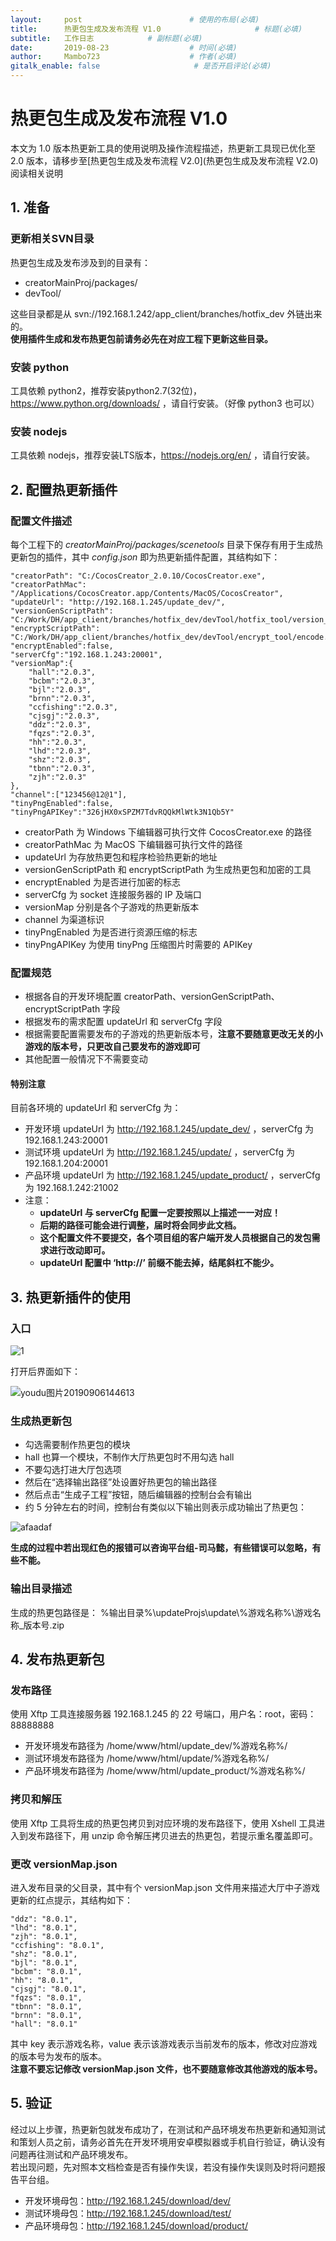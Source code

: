 ```yaml
---
layout:     post                        # 使用的布局(必填)
title:      热更包生成及发布流程 V1.0                     # 标题(必填)
subtitle:   工作日志            # 副标题(必填)
date:       2019-08-23                  # 时间(必填)
author:     Mambo723                    # 作者(必填)
gitalk_enable: false                     # 是否开启评论(必填)
---
```

# 热更包生成及发布流程 V1.0
本文为 1.0 版本热更新工具的使用说明及操作流程描述，热更新工具现已优化至 2.0 版本，请移步至[热更包生成及发布流程 V2.0](热更包生成及发布流程 V2.0)阅读相关说明
## 1.  准备
### 更新相关SVN目录
热更包生成及发布涉及到的目录有：
*  creatorMainProj/packages/
*  devTool/

这些目录都是从 svn://192.168.1.242/app_client/branches/hotfix_dev 外链出来的。  
**使用插件生成和发布热更包前请务必先在对应工程下更新这些目录。**

### 安装 python
工具依赖 python2，推荐安装python2.7(32位)，https://www.python.org/downloads/ ，请自行安装。（好像 python3 也可以）

### 安装 nodejs
工具依赖 nodejs，推荐安装LTS版本，https://nodejs.org/en/ ，请自行安装。

## 2.  配置热更新插件
### 配置文件描述
每个工程下的 *creatorMainProj/packages/scenetools* 目录下保存有用于生成热更新包的插件，其中 *config.json* 即为热更新插件配置，其结构如下：  

    "creatorPath": "C:/CocosCreator_2.0.10/CocosCreator.exe",  
    "creatorPathMac": "/Applications/CocosCreator.app/Contents/MacOS/CocosCreator",  
    "updateUrl": "http://192.168.1.245/update_dev/",
    "versionGenScriptPath": "C:/Work/DH/app_client/branches/hotfix_dev/devTool/hotfix_tool/version_generator.js",  
    "encryptScriptPath": "C:/Work/DH/app_client/branches/hotfix_dev/devTool/encrypt_tool/encode.py",  
    "encryptEnabled":false,  
    "serverCfg":"192.168.1.243:20001",  
    "versionMap":{  
        "hall":"2.0.3",  
        "bcbm":"2.0.3",  
        "bjl":"2.0.3",  
        "brnn":"2.0.3",  
        "ccfishing":"2.0.3",  
        "cjsgj":"2.0.3",  
        "ddz":"2.0.3",  
        "fqzs":"2.0.3",  
        "hh":"2.0.3",  
        "lhd":"2.0.3",  
        "shz":"2.0.3",  
        "tbnn":"2.0.3",  
        "zjh":"2.0.3"  
    },  
    "channel":["123456@12@1"],  
    "tinyPngEnabled":false,  
    "tinyPngAPIKey":"326jHX0xSPZM7TdvRQQkMlWtk3N1Qb5Y"  


*  creatorPath 为 Windows 下编辑器可执行文件 CocosCreator.exe 的路径
*  creatorPathMac 为 MacOS 下编辑器可执行文件的路径
*  updateUrl 为存放热更包和程序检验热更新的地址
*  versionGenScriptPath 和 encryptScriptPath 为生成热更包和加密的工具
*  encryptEnabled 为是否进行加密的标志
*  serverCfg 为 socket 连接服务器的 IP 及端口
*  versionMap 分别是各个子游戏的热更新版本
*  channel 为渠道标识
*  tinyPngEnabled 为是否进行资源压缩的标志
*  tinyPngAPIKey 为使用 tinyPng 压缩图片时需要的 APIKey

### 配置规范
*  根据各自的开发环境配置 creatorPath、versionGenScriptPath、encryptScriptPath 字段
*  根据发布的需求配置 updateUrl 和 serverCfg 字段
*  根据需要配置需要发布的子游戏的热更新版本号，**注意不要随意更改无关的小游戏的版本号，只更改自己要发布的游戏即可**
*  其他配置一般情况下不需要变动

#### 特别注意
目前各环境的 updateUrl 和 serverCfg 为：  
  * 开发环境 updateUrl 为 http://192.168.1.245/update_dev/ ，serverCfg 为 192.168.1.243:20001  
  * 测试环境 updateUrl 为 http://192.168.1.245/update/ ，serverCfg 为 192.168.1.204:20001  
  * 产品环境 updateUrl 为 http://192.168.1.245/update_product/ ，serverCfg 为 192.168.1.242:21002  
  * 注意：
    * **updateUrl 与 serverCfg 配置一定要按照以上描述一一对应！**
    * **后期的路径可能会进行调整，届时将会同步此文档。**
    * **这个配置文件不要提交，各个项目组的客户端开发人员根据自己的发包需求进行改动即可。**
    * **updateUrl 配置中 ‘http://’ 前缀不能去掉，结尾斜杠不能少。**

## 3.  热更新插件的使用
### 入口
![1](uploads/c1b6fd3130c61a65a37015435f054fd1/1.png)

打开后界面如下：

![youdu图片20190906144613](uploads/e45ed6b2649f7f12f270fcf3bf6cc420/youdu图片20190906144613.png)

### 生成热更新包
* 勾选需要制作热更包的模块
* hall 也算一个模块，不制作大厅热更包时不用勾选 hall
* 不要勾选打进大厅包选项
* 然后在“选择输出路径”处设置好热更包的输出路径
* 然后点击“生成子工程”按钮，随后编辑器的控制台会有输出
* 约 5 分钟左右的时间，控制台有类似以下输出则表示成功输出了热更包：

![afaadaf](uploads/e08e412f760bbd334097458af932b450/afaadaf.png)

**生成的过程中若出现红色的报错可以咨询平台组-司马懿，有些错误可以忽略，有些不能。**  

### 输出目录描述
生成的热更包路径是： %输出目录%\updateProjs\update\\%游戏名称%\游戏名称_版本号.zip 

## 4. 发布热更新包
### 发布路径
使用 Xftp 工具连接服务器 192.168.1.245 的 22 号端口，用户名：root，密码：88888888 
*  开发环境发布路径为 /home/www/html/update_dev/%游戏名称%/  
*  测试环境发布路径为 /home/www/html/update/%游戏名称%/  
*  产品环境发布路径为 /home/www/html/update_product/%游戏名称%/  
### 拷贝和解压
使用 Xftp 工具将生成的热更包拷贝到对应环境的发布路径下，使用 Xshell 工具进入到发布路径下，用 unzip 命令解压拷贝进去的热更包，若提示重名覆盖即可。
### 更改 versionMap.json 
进入发布目录的父目录，其中有个 versionMap.json 文件用来描述大厅中子游戏更新的红点提示，其结构如下：


    "ddz": "8.0.1",  
    "lhd": "8.0.1",  
    "zjh": "8.0.1",  
    "ccfishing": "8.0.1",  
    "shz": "8.0.1",  
    "bjl": "8.0.1",  
    "bcbm": "8.0.1",  
    "hh": "8.0.1",  
    "cjsgj": "8.0.1",  
    "fqzs": "8.0.1",  
    "tbnn": "8.0.1",  
    "brnn": "8.0.1",  
    "hall": "8.0.1"  

其中 key 表示游戏名称，value 表示该游戏表示当前发布的版本，修改对应游戏的版本号为发布的版本。  
**注意不要忘记修改 versionMap.json 文件，也不要随意修改其他游戏的版本号。**

## 5. 验证
经过以上步骤，热更新包就发布成功了，在测试和产品环境发布热更新和通知测试和策划人员之前，请务必首先在开发环境用安卓模拟器或手机自行验证，确认没有问题再往测试和产品环境发布。  
若出现问题，先对照本文档检查是否有操作失误，若没有操作失误则及时将问题报告平台组。

* 开发环境母包：http://192.168.1.245/download/dev/
* 测试环境母包：http://192.168.1.245/download/test/
* 产品环境母包：http://192.168.1.245/download/product/
